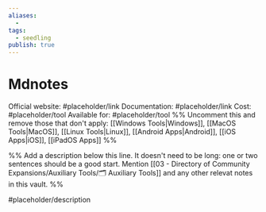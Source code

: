 ```yaml
---
aliases:
  -
tags:
  - seedling
publish: true
---
```


# Mdnotes

Official website: #placeholder/link
Documentation: #placeholder/link
Cost: #placeholder/tool
Available for: #placeholder/tool %% Uncomment this and remove those that don't apply: [[Windows Tools|Windows]], [[MacOS Tools|MacOS]], [[Linux Tools|Linux]], [[Android Apps|Android]], [[iOS Apps|iOS]], [[iPadOS Apps]] %%

%% Add a description below this line. It doesn't need to be long: one or two sentences should be a good start. Mention [[03 - Directory of Community Expansions/Auxiliary Tools/🗂️ Auxiliary Tools]] and any other relevat notes in this vault. %%

#placeholder/description

